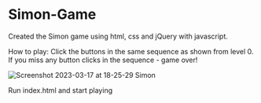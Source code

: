# Simon-Game
Created the Simon game using html, css and jQuery with javascript.

How to play:
Click the buttons in the same sequence as shown from level 0.
If you miss any button clicks in the sequence - game over!




![Screenshot 2023-03-17 at 18-25-29 Simon](https://user-images.githubusercontent.com/73652750/225975938-301e2e63-2079-4f1c-ae64-2c23ec1be2e1.png)

Run index.html and start playing
